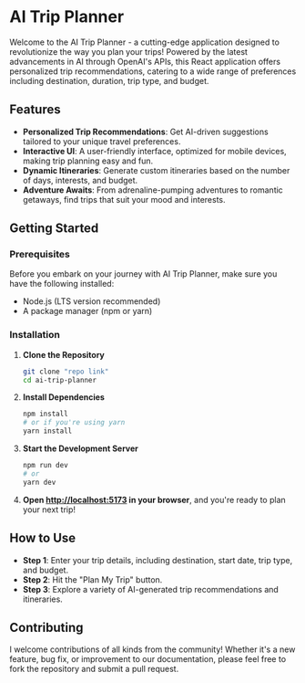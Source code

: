 
# AI Trip Planner

Welcome to the AI Trip Planner - a cutting-edge application designed to revolutionize the way you plan your trips! Powered by the latest advancements in AI through OpenAI's APIs, this React application offers personalized trip recommendations, catering to a wide range of preferences including destination, duration, trip type, and budget.

## Features

- **Personalized Trip Recommendations**: Get AI-driven suggestions tailored to your unique travel preferences.
- **Interactive UI**: A user-friendly interface, optimized for mobile devices, making trip planning easy and fun.
- **Dynamic Itineraries**: Generate custom itineraries based on the number of days, interests, and budget.
- **Adventure Awaits**: From adrenaline-pumping adventures to romantic getaways, find trips that suit your mood and interests.

## Getting Started

### Prerequisites

Before you embark on your journey with AI Trip Planner, make sure you have the following installed:
- Node.js (LTS version recommended)
- A package manager (npm or yarn)

### Installation

1. **Clone the Repository**
    ```bash
    git clone "repo link"
    cd ai-trip-planner
    ```

2. **Install Dependencies**
    ```bash
    npm install
    # or if you're using yarn
    yarn install
    ```

3. **Start the Development Server**
    ```bash
    npm run dev
    # or
    yarn dev
    ```

4. **Open [http://localhost:5173](http://localhost:5173) in your browser**, and you're ready to plan your next trip!

## How to Use

- **Step 1**: Enter your trip details, including destination, start date, trip type, and budget.
- **Step 2**: Hit the "Plan My Trip" button.
- **Step 3**: Explore a variety of AI-generated trip recommendations and itineraries.

## Contributing

I welcome contributions of all kinds from the community! Whether it's a new feature, bug fix, or improvement to our documentation, please feel free to fork the repository and submit a pull request.
